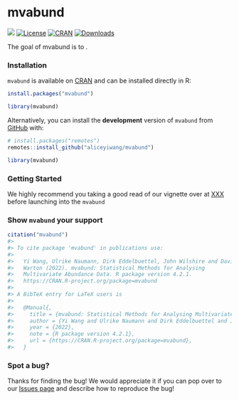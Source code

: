 
<!-- README.md is generated from README.Rmd. Please edit that file -->

# mvabund

<!-- badges: start -->

[![](https://img.shields.io/badge/doi-10.1111/j.2041--210X.2012.00190.x-blue.svg)](https://doi.org/10.1111/j.2041-210X.2012.00190.x)
[![License](http://img.shields.io/badge/license-LGPL%20%28%3E=%202.1%29-brightgreen.svg?style=flat)](http://www.gnu.org/licenses/gpl-2.0.html)
[![CRAN](http://www.r-pkg.org/badges/version/mvabund)](https://CRAN.R-project.org/package=mvabund)
[![Downloads](http://cranlogs.r-pkg.org/badges/mvabund?color=brightgreen)](https://www.r-pkg.org/pkg/mvabund)
<!-- badges: end -->

The goal of mvabund is to .

### Installation

`mvabund` is available on
[CRAN](https://CRAN.R-project.org/package=mvabund) and can be installed
directly in R:

``` r
install.packages("mvabund")

library(mvabund)
```

Alternatively, you can install the **development** version of `mvabund`
from [GitHub](https://github.com/) with:

``` r
# install.packages("remotes")
remotes::install_github("aliceyiwang/mvabund")

library(mvabund)
```

### Getting Started

We highly recommend you taking a good read of our vignette over at
[XXX]() before launching into the `mvabund`

### Show `mvabund` your support

``` r
citation("mvabund")
#> 
#> To cite package 'mvabund' in publications use:
#> 
#>   Yi Wang, Ulrike Naumann, Dirk Eddelbuettel, John Wilshire and David
#>   Warton (2022). mvabund: Statistical Methods for Analysing
#>   Multivariate Abundance Data. R package version 4.2.1.
#>   https://CRAN.R-project.org/package=mvabund
#> 
#> A BibTeX entry for LaTeX users is
#> 
#>   @Manual{,
#>     title = {mvabund: Statistical Methods for Analysing Multivariate Abundance Data},
#>     author = {Yi Wang and Ulrike Naumann and Dirk Eddelbuettel and John Wilshire and David Warton},
#>     year = {2022},
#>     note = {R package version 4.2.1},
#>     url = {https://CRAN.R-project.org/package=mvabund},
#>   }
```

### Spot a bug?

Thanks for finding the bug! We would appreciate it if you can pop over
to our [Issues page](https://github.com/aliceyiwang/mvabund/issues) and
describe how to reproduce the bug!
